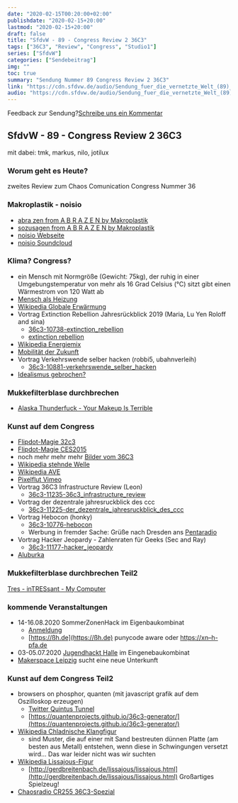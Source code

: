 ```yaml
---
date: "2020-02-15T00:20:00+02:00"
publishdate: "2020-02-15+20:00"
lastmod: "2020-02-15+20:00"
draft: false
title: "SfdvW - 89 - Congress Review 2 36C3"
tags: ["36C3", "Review", "Congress", "Studio1"]
series: ["SfdvW"]
categories: ["Sendebeitrag"]
img: ""
toc: true
summary: "Sendung Nummer 89 Congress Review 2 36C3"
link: "https://cdn.sfdvw.de/audio/Sendung_fuer_die_vernetzte_Welt_(89)_2020_02_15_Congress_Review_2_36C3.mp3"
audio: "https://cdn.sfdvw.de/audio/Sendung_fuer_die_vernetzte_Welt_(89)_2020_02_15_Congress_Review_2_36C3.mp3"
---
```


<div align="center" id="example"></div>
<script src="https://cdn.podlove.org/web-player/embed.js"></script>

Feedback zur Sendung?[Schreibe uns ein Kommentar](mailto:SfdvW@radiocorax.de)

## SfdvW - 89 - Congress Review 2 36C3

mit dabei: tmk, markus, nilo, jotilux

### Worum geht es Heute?

zweites Review zum Chaos Comunication Congress Nummer 36

### Makroplastik - noisio

*   [abra zen from A B R A Z E N by Makroplastik](https://makroplastik.bandcamp.com/track/abra-zen)
*   [sozusagen from A B R A Z E N by Makroplastik](https://makroplastik.bandcamp.com/track/sozusagen)
*   [noisio Webseite](https://noisio.de/)
*   [noisio Soundcloud](https://soundcloud.com/noisio-dd)

### Klima? Congress?

*   ein Mensch mit Normgröße (Gewicht: 75kg), der ruhig in einer Umgebungstemperatur von mehr als 16 Grad Celsius (°C) sitzt gibt einen Wärmestrom von 120 Watt ab
*   [Mensch als Heizung](https://blog.paradigma.de/koerperwaerme-mensch-als-heizung/)
*   [Wikipedia Globale Erwärmung](https://de.wikipedia.org/wiki/Globale_Erw%C3%A4rmung)
*   Vortrag Extinction Rebellion Jahresrückblick 2019 (Maria, Lu Yen Roloff and sina)
    *   [36c3-10738-extinction\_rebellion](https://media.ccc.de/v/36c3-10738-extinction_rebellion)
    *   [extinction rebellion](https://extinctionrebellion.de/)
*   [Wikipedia Energiemix](https://de.wikipedia.org/wiki/Energiemix)
*   [Mobilität der Zukunft](https://www.spiegel.de/thema/mobilitaet_der_zukunft/)
*   Vortrag Verkehrswende selber hacken (robbi5, ubahnverleih)
    *   [36c3-10881-verkehrswende\_selber\_hacken](https://media.ccc.de/v/36c3-10881-verkehrswende_selber_hacken)
*   [Idealismus gebrochen?](https://www.wertesysteme.de/idealismus/)

### Mukkefilterblase durchbrechen

*   [Alaska Thunderfuck - Your Makeup Is Terrible](https://www.youtube.com/watch?v=oqGJ7I75aTE)

### Kunst auf dem Congress

*   [Flipdot-Magie 32c3](https://www.youtube.com/watch?v=aPD2DYuzOcI)
*   [Flipdot-Magie CES2015](https://www.youtube.com/watch?v=SJU2-1X8kHQ)
*   noch mehr mehr mehr [Bilder vom 36C3](https://www.flickriver.com/groups/chaoscomputerclub/pool/)
*   [Wikipedia stehnde Welle](https://de.wikipedia.org/wiki/Stehende_Welle)
*   [Wikipedia AVE](https://en.wikipedia.org/wiki/Audio-visual_entrainment)
*   [Pixelflut Vimeo](https://vimeo.com/92827556)
*   Vortrag 36C3 Infrastructure Review (Leon)
    *   [36c3-11235-36c3\_infrastructure\_review](https://media.ccc.de/v/36c3-11235-36c3_infrastructure_review)
*   Vortrag der dezentrale jahresruckblick des ccc
    *   [36c3-11225-der\_dezentrale\_jahresruckblick\_des\_ccc](https://media.ccc.de/v/36c3-11225-der_dezentrale_jahresruckblick_des_ccc)
*   Vortrag Hebocon (honky)
    *   [36c3-10776-hebocon](https://media.ccc.de/v/36c3-10776-hebocon)
    *   Werbung in fremder Sache: Grüße nach Dresden ans [Pentaradio](https://c3d2.de/radio.html)
*   Vortrag Hacker Jeopardy - Zahlenraten für Geeks (Sec and Ray)
    *   [36c3-11177-hacker\_jeopardy](https://media.ccc.de/v/36c3-11177-hacker_jeopardy)
*   [Aluburka](https://media.ccc.de/search?p=aluburka)

### Mukkefilterblase durchbrechen Teil2

[Tres - inTRESsant - My Computer](https://www.youtube.com/watch?v=t2M5o_LqHFE&t=553s)

### kommende Veranstaltungen

*   14-16.08.2020 SommerZonenHack im Eigenbaukombinat
    *   [Anmeldung](https://tickets.eigenbaukombinat.de/ebk/szh2020/)
    *   [https://ßh.de](https://ßh.de) punycode aware oder [https://xn–h-pfa.de](https://xn--h-pfa.de)
*   03-05.07.2020 [Jugendhackt Halle](https://jugendhackt.org/event-rueckblick/halle-2019/) im Eingenebaukombinat
*   [Makerspace Leipzig](https://makerspace-leipzig.de/) sucht eine neue Unterkunft

### Kunst auf dem Congress Teil2

*   browsers on phosphor, quanten (mit javascript grafik auf dem Oszilloskop erzeugen)
    *   [Twitter Quintus Tunnel](https://twitter.com/quintusquanten/status/1205624861411938305)
    *   [https://quantenprojects.github.io/36c3-generator/](https://quantenprojects.github.io/36c3-generator/)
*   [Wikipedia Chladnische Klangfigur](https://de.wikipedia.org/wiki/Chladnische_Klangfigur)
    *   sind Muster, die auf einer mit Sand bestreuten dünnen Platte (am besten aus Metall) entstehen, wenn diese in Schwingungen versetzt wird… Das war leider nicht was wir suchten
*   [Wikipedia Lissajous-Figur](https://de.wikipedia.org/wiki/Lissajous-Figur)
    *   [http://gerdbreitenbach.de/lissajous/lissajous.html](http://gerdbreitenbach.de/lissajous/lissajous.html) Großartiges Spielzeug!
*   [Chaosradio CR255 36C3-Spezial](https://chaosradio.de/cr255-36c3-spezial)



<script>
  podlovePlayer('#example', '/blog/sfdvw89.json');
</script>
